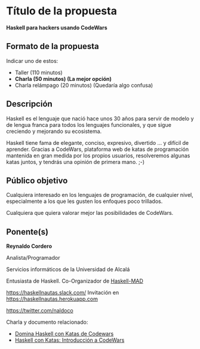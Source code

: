 # Título de la propuesta

**Haskell para hackers usando CodeWars**

## Formato de la propuesta

Indicar uno de estos:

* Taller (110 minutos)
* **Charla (50 minutos) (La mejor opción)**
* Charla relámpago (20 minutos) (Quedaría algo confusa)

## Descripción

Haskell es el lenguaje que nació hace unos 30 años para servir
de modelo y de lengua franca para todos los lenguajes funcionales,
y que sigue creciendo y mejorando su ecosistema.

Haskell tiene fama de elegante, conciso, expresivo, divertido
... y difícil de aprender. Gracias a CodeWars, plataforma web de
katas de programación mantenida en gran medida por los propios
usuarios, resolveremos algunas katas juntos, y tendrás una opinión
de primera mano.  ;-)

## Público objetivo

Cualquiera interesado en los lenguajes de programación, de cualquier
nivel, especialmente a los que les gusten los enfoques poco trillados.

Cualquiera que quiera valorar mejor las posibilidades de CodeWars.

## Ponente(s)

**Reynaldo Cordero**

Analista/Programador

Servicios informáticos de la Universidad de Alcalá

Entusiasta de Haskell. Co-Organizador de [Haskell-MAD](https://www.meetup.com/Haskell-MAD/)

https://haskellnautas.slack.com/  Invitación en https://haskellnautas.herokuapp.com

https://twitter.com/naldoco

Charla y documento relacionado:
* [Domina Haskell con Katas de Codewars](https://www.meetup.com/Haskell-MAD/events/249769977/)
* [Haskell con Katas: Introducción a CodeWars](https://haskellmad.github.io/haskellnautas/articulos/2018-05-31-haskell-con-katas-introduccion-a-codewars/)
